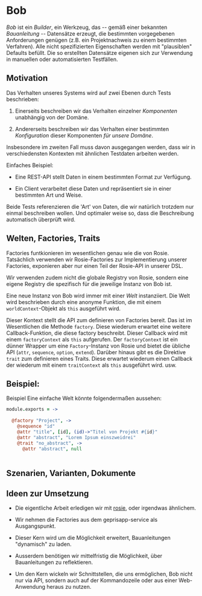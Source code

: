 Bob
===

*Bob* ist ein *Builder*, ein Werkzeug, das -- gemäß einer bekannten *Bauanleitung* --
Datensätze erzeugt, die bestimmten vorgegebenen Anforderungen genügen (z.B.
ein Projektnachweis zu einem bestimmten Verfahren). Alle nicht spezifizierten
Eigenschaften werden mit "plausiblen" Defaults befüllt. Die so erstellten
Datensätze eigenen sich zur Verwendung in manuellen oder automatisierten
Testfällen.


Motivation
----------

Das Verhalten unseres Systems wird auf zwei Ebenen durch Tests beschrieben:

1. Einerseits beschreiben wir das Verhalten einzelner *Komponenten* unabhängig
   von der Domäne.

2. Andererseits beschreiben wir das Verhalten einer bestimmten *Konfiguration*
   dieser Komponenten *für unsere Domäne*.

Insbesondere im zweiten Fall muss davon ausgegangen werden, dass wir in
verschiedensten Kontexten mit ähnlichen Testdaten arbeiten werden.

Einfaches Beispiel:

- Eine REST-API stellt Daten in einem bestimmten Format zur Verfügung.

- Ein Client verarbeitet diese Daten und repräsentiert sie in einer bestimmten
  Art und Weise.

Beide Tests referenzieren die 'Art' von Daten, die wir natürlich trotzdem nur
einmal beschreiben wollen. Und optimaler weise so, dass die Beschreibung
automatisch überprüft wird. 



Welten, Factories, Traits
-------------------------

Factories funtkionieren im wesentlichen genau wie die von Rosie.  Tatsächlich
verwenden wir Rosie-Factories zur Implementierung unserer Factories, exponieren
aber nur einen Teil der Rosie-API in unserer DSL.

Wir verwenden zudem nicht die globale Registry von Rosie, sondern eine eigene
Registry die spezifisch für die jeweilige Instanz von Bob ist.

Eine neue Instanz von Bob wird immer mit einer *Welt* instanziiert. Die
Welt wird beschrieben durch eine anonyme Funktion, die mit einem
`worldContext`-Objekt als `this` ausgeführt wird.

Dieser Kontext stellt die API zum definieren von Factories bereit. Das ist im
Wesentlichen die Methode `factory`. Diese wiederum erwartet eine weitere
Callback-Funktion, die diese factory beschreibt.  Dieser Callback wird mit
einem `factoryContext` als `this` aufgerufen.  Der `factoryContext` ist ein
dünner Wrapper um eine `Factory`-Instanz von Rosie und bietet die übliche API
(`attr`, `sequence`, `option`, `extend`). Darüber hinaus gibt es die Direktive
`trait` zum definieren eines Traits. Diese erwartet wiederum einen Callback
der wiederum mit einem `traitContext` als `this` ausgeführt wird. usw.

Beispiel:
---------
Beispiel
Eine einfache Welt könnte folgendermaßen aussehen:

``` coffeescript
module.exports = ->
  
  @factory "Project", ->
    @sequence "id"
    @attr "title", [id], (id)->"Titel von Projekt #{id}"
    @attr "abstract", "Lorem Ipsum einszweidrei"
    @trait "no_abstract", ->
      @attr "abstract", null
    
```

Szenarien, Varianten, Dokumente
-------------------------------


Ideen zur Umsetzung
-------------------

- Die eigentliche Arbeit erledigen wir mit
  [rosie](https://github.com/rosiejs/rosie), oder irgendwas ähnlichem.

- Wir nehmen die Factories aus dem geprisapp-service als Ausgangspunkt.

- Dieser Kern wird um die Möglichkeit erweitert, Bauanleitungen "dynamisch" zu laden.

- Ausserdem benötigen wir mittelfristig die Möglichkeit, über Bauanleitungen zu reflektieren.

- Um den Kern wickeln wir Schnittstellen, die uns ermöglichen, Bob nicht nur via API,
  sondern auch auf der Kommandozeile oder aus einer Web-Anwendung heraus zu nutzen.






